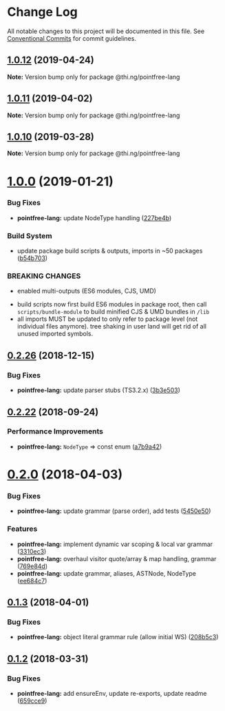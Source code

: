 # Change Log

All notable changes to this project will be documented in this file.
See [Conventional Commits](https://conventionalcommits.org) for commit guidelines.

## [1.0.12](https://github.com/thi-ng/umbrella/compare/@thi.ng/pointfree-lang@1.0.11...@thi.ng/pointfree-lang@1.0.12) (2019-04-24)

**Note:** Version bump only for package @thi.ng/pointfree-lang





## [1.0.11](https://github.com/thi-ng/umbrella/compare/@thi.ng/pointfree-lang@1.0.10...@thi.ng/pointfree-lang@1.0.11) (2019-04-02)

**Note:** Version bump only for package @thi.ng/pointfree-lang





## [1.0.10](https://github.com/thi-ng/umbrella/compare/@thi.ng/pointfree-lang@1.0.9...@thi.ng/pointfree-lang@1.0.10) (2019-03-28)

**Note:** Version bump only for package @thi.ng/pointfree-lang







# [1.0.0](https://github.com/thi-ng/umbrella/compare/@thi.ng/pointfree-lang@0.2.27...@thi.ng/pointfree-lang@1.0.0) (2019-01-21)


### Bug Fixes

* **pointfree-lang:** update NodeType handling ([227be4b](https://github.com/thi-ng/umbrella/commit/227be4b))


### Build System

* update package build scripts & outputs, imports in ~50 packages ([b54b703](https://github.com/thi-ng/umbrella/commit/b54b703))


### BREAKING CHANGES

* enabled multi-outputs (ES6 modules, CJS, UMD)

- build scripts now first build ES6 modules in package root, then call
  `scripts/bundle-module` to build minified CJS & UMD bundles in `/lib`
- all imports MUST be updated to only refer to package level
  (not individual files anymore). tree shaking in user land will get rid of
  all unused imported symbols.


## [0.2.26](https://github.com/thi-ng/umbrella/compare/@thi.ng/pointfree-lang@0.2.25...@thi.ng/pointfree-lang@0.2.26) (2018-12-15)


### Bug Fixes

* **pointfree-lang:** update parser stubs (TS3.2.x) ([3b3e503](https://github.com/thi-ng/umbrella/commit/3b3e503))


<a name="0.2.22"></a>
## [0.2.22](https://github.com/thi-ng/umbrella/compare/@thi.ng/pointfree-lang@0.2.21...@thi.ng/pointfree-lang@0.2.22) (2018-09-24)


### Performance Improvements

* **pointfree-lang:** `NodeType` => const enum ([a7b9a42](https://github.com/thi-ng/umbrella/commit/a7b9a42))


<a name="0.2.0"></a>
# [0.2.0](https://github.com/thi-ng/umbrella/compare/@thi.ng/pointfree-lang@0.1.3...@thi.ng/pointfree-lang@0.2.0) (2018-04-03)


### Bug Fixes

* **pointfree-lang:** update grammar (parse order), add tests ([5450e50](https://github.com/thi-ng/umbrella/commit/5450e50))


### Features

* **pointfree-lang:** implement dynamic var scoping & local var grammar ([3310ec3](https://github.com/thi-ng/umbrella/commit/3310ec3))
* **pointfree-lang:** overhaul visitor quote/array & map handling, grammar ([769e84d](https://github.com/thi-ng/umbrella/commit/769e84d))
* **pointfree-lang:** update grammar, aliases, ASTNode, NodeType ([ee684c7](https://github.com/thi-ng/umbrella/commit/ee684c7))




<a name="0.1.3"></a>
## [0.1.3](https://github.com/thi-ng/umbrella/compare/@thi.ng/pointfree-lang@0.1.2...@thi.ng/pointfree-lang@0.1.3) (2018-04-01)


### Bug Fixes

* **pointfree-lang:** object literal grammar rule (allow initial WS) ([208b5c3](https://github.com/thi-ng/umbrella/commit/208b5c3))




<a name="0.1.2"></a>
## [0.1.2](https://github.com/thi-ng/umbrella/compare/@thi.ng/pointfree-lang@0.1.1...@thi.ng/pointfree-lang@0.1.2) (2018-03-31)


### Bug Fixes

* **pointfree-lang:** add ensureEnv, update re-exports, update readme ([659cce9](https://github.com/thi-ng/umbrella/commit/659cce9))

